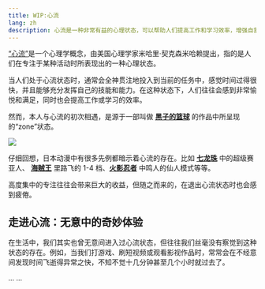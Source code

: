 ```yaml
---
title: WIP:心流
lang: zh
description: 心流是一种非常有益的心理状态，可以帮助人们提高工作和学习效率，增强自我效能感和满足感。
---
```


<a href="https://zh.wikipedia.org/wiki/%E5%BF%83%E6%B5%81%E7%90%86%E8%AB%96" target="_blank">“心流”</a>是一个心理学概念，由美国心理学家米哈里·契克森米哈赖提出，指的是人们在专注于某种活动时所表现出的一种心理状态。

当人们处于心流状态时，通常会全神贯注地投入到当前的任务中，感觉时间过得很快，并且能够充分发挥自己的技能和能力。在这种状态下，人们往往会感到非常愉悦和满足，同时也会提高工作或学习的效率。

然而，本人与心流的初次相遇，是源于一部叫做 [**黑子的篮球**](https://zh.wikipedia.org/wiki/%E9%BB%91%E5%AD%90%E7%9A%84%E7%B1%83%E7%90%83) 的作品中所呈现的“zone”状态。

<img src="/notes/flow/zone.png"/>

仔细回想，日本动漫中有很多先例都暗示着心流的存在。比如 [**七龙珠**](https://zh.wikipedia.org/wiki/%E9%BB%91%E5%AD%90%E7%9A%84%E7%B1%83%E7%90%83)  中的超级赛亚人、 [**海贼王**](https://zh.wikipedia.org/wiki/ONE_PIECE)  里路飞的 1-4 档、[**火影忍者**](https://zh.wikipedia.org/wiki/%E7%81%AB%E5%BD%B1%E5%BF%8D%E8%80%85)  中鸣人的仙人模式等等。

高度集中的专注往往会带来巨大的收益，但随之而来的，在退出心流状态时也会感到疲倦。

## 走进心流：无意中的奇妙体验

在生活中，我们其实也曾无意间进入过心流状态，但往往我们丝毫没有察觉到这种状态的存在。例如，当我们打游戏、刷短视频或观看影视作品时，常常会在不经意间发现时间飞逝得异常之快，不知不觉十几分钟甚至几个小时就过去了。

... ...
